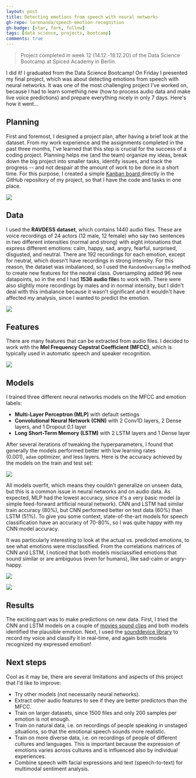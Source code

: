 ```yaml
---
layout: post
title: Detecting emotions from speech with neural networks
gh-repo: lorenanda/speech-emotion-recognition
gh-badge: [star, fork, follow]
tags: [data science, projects, bootcamp]
comments: true
---
```



>Project completed in week 12 (14.12.-18.12.20) of the Data Science Bootcamp at Spiced Academy in Berlin.

I did it! I graduated from the Data Science Bootcamp! On Friday I presented my final project, which was about detecting emotions from speech with neural networks. It was one of the most challenging project I've worked on, because I had to learn something new (how to process audio data and make live voice predictions) and prepare everything nicely in only 7 days. Here's how it went...

Planning
--------

First and foremost, I designed a project plan, after having a brief look at the dataset. From my work experience and the assignments completed in the past three months, I've learned that this step is crucial for the success of a coding project. Planning helps me (and the team) organize my ideas, break down the big project into smaller tasks, identify issues, and track the progress -- and not despair at the amount of work to be done in a short time. For this purpose, I created a simple [Kanban board ](https://www.google.com/url?sa=t&rct=j&q=&esrc=s&source=web&cd=&cad=rja&uact=8&ved=2ahUKEwjEp7_GwP_tAhXD6aQKHXP5ClMQFjAAegQIAhAC&url=https%3A%2F%2Fen.wikipedia.org%2Fwiki%2FKanban_(development)&usg=AOvVaw2B54c6DIMX8rua56XtMTP9)directly in the GitHub repository of my project, so that I have the code and tasks in one place.

[![](https://lorenaciutacu.files.wordpress.com/2021/01/screenshot_2020-12-11-lorenanda-speech-emotion-recognition.png?w=1024)](https://lorenaciutacu.files.wordpress.com/2021/01/screenshot_2020-12-11-lorenanda-speech-emotion-recognition.png)

Data
----

I used the **RAVDESS dataset**, which contains 1440 audio files. These are voice recordings of 24 actors (12 male, 12 female) who say two sentences in two different intensities (normal and strong) with eight intonations that express different emotions: calm, happy, sad, angry, fearful, surprised, disgusted, and neutral. There are 192 recordings for each emotion, except for neutral, which doesn't have recordings in strong intensity. For this reason, the dataset was imbalanced, so I used the `RandomOversample` method to create new features for the neutral class. Oversampling added 96 new datapoints, so in the end I had **1536 audio file**s to work with. There were also slightly more recordings by males and in normal intensity, but I didn't deal with this imbalance because it wasn't significant and it wouldn't have affected my analysis, since I wanted to predict the emotion.

[![](https://lorenaciutacu.files.wordpress.com/2020/12/plot_emotions.png?w=1000)](https://lorenaciutacu.files.wordpress.com/2020/12/plot_emotions.png)

Features
--------

There are many features that can be extracted from audio files. I decided to work with the **Mel Frequency Cepstral Coefficient (MFCC)**, which is typically used in automatic speech and speaker recognition.

![](https://lorenaciutacu.files.wordpress.com/2020/12/mfcc1.png)


Models
------

I trained three different neural networks models on the MFCC and emotion labels:

-   **Multi-Layer Perceptron (MLP)** with default settings
-   **Convolutional Neural Network (CNN)** with 2 Conv1D layers, 2 Dense layers, and 1 Dropout 0.1 layer
-   **Long Short-Term Memory (LSTM)** with 2 LSTM layers and 1 Dense layer

After several iterations of tweaking the hyperparameters, I found that generally the models performed better with low learning rates (0.001), `adam` optimizer, and less layers. Here is the accuracy achieved by the models on the train and test set:

[![](https://lorenaciutacu.files.wordpress.com/2020/12/models_accuracy.png?w=1024)](https://lorenaciutacu.files.wordpress.com/2020/12/models_accuracy.png)

All models overfit, which means they couldn't generalize on unseen data, but this is a common issue in neural networks and on audio data. As expected, MLP had the lowest accuracy, since it's a very basic model (a simple feed-forward artificial neural network). CNN and LSTM had similar train accuracy (80%), but CNN performed better on test data (60%) than LSTM (51%). To give you some context, state-of-the-art models for speech classification have an accuracy of 70-80%, so I was quite happy with my CNN model accuracy.

It was particularly interesting to look at the actual vs. predicted emotions, to see what emotions were misclassified. From the correlations matrices of CNN and LSTM, I noticed that both models misclassified emotions that sound similar or are ambiguous (even for humans), like sad-calm or angry-happy.

![](https://lorenaciutacu.files.wordpress.com/2020/12/lstm_confusionmatrix.png)

![](https://lorenaciutacu.files.wordpress.com/2020/12/cnn_confusionmatrix.png)

Results
-------

The exciting part was to make predictions on new data. First, I tried the CNN and LSTM models on a couple of [movies sound clips](http://www.moviesoundclips.net/) and both models identified the plausible emotion. Next, I used the [sounddevice library](https://python-sounddevice.readthedocs.io/en/0.4.1/) to record my voice and classify it in real-time, and again both models recognized my expressed emotion!

Next steps
------------

Cool as it may be, there are several limitations and aspects of this project that I'd like to improve:

-   Try other models (not necessarily neural networks).
-   Extract other audio features to see if they are better predictors than the MFCC.
-   Train on larger datasets, since 1500 files and only 200 samples per emotion is not enough.
-   Train on natural data, i.e. on recordings of people speaking in unstaged situations, so that the emotional speech sounds more realistic.
-   Train on more diverse data, i.e. on recordings of people of different cultures and languages. This is important because the expression of emotions varies across cultures and is influenced also by individual experiences.
-   Combine speech with facial expressions and text (speech-to-text) for multimodal sentiment analysis.